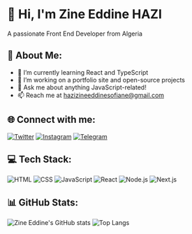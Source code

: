 # 👋 Hi, I'm Zine Eddine HAZI
A passionate Front End Developer from Algeria

## 💫 About Me:
- 🌱 I’m currently learning React and TypeScript
- 🔭 I’m working on a portfolio site and open-source projects
- 💬 Ask me about anything JavaScript-related!
- 📫 Reach me at hazizineeddinesofiane@gmail.com

## 🌐 Connect with me:
[![Twitter](https://img.shields.io/badge/Twitter-black?logo=twitter)](https://twitter.com/xiiniius)
[![Instagram](https://img.shields.io/badge/Instagram-black?logo=instagram&logoColor=white)](https://instagram.com/xiiniius)
[![Telegram](https://img.shields.io/badge/Telegram-black?logo=telegram&logoColor=white)](https://t.me/zineeddinesofiane)



## 💻 Tech Stack:
![HTML](https://img.shields.io/badge/-HTML5-E34F26?logo=html5&logoColor=white)
![CSS](https://img.shields.io/badge/-CSS3-1572B6?logo=css3)
![JavaScript](https://img.shields.io/badge/-JavaScript-F7DF1E?logo=javascript&logoColor=black)
![React](https://img.shields.io/badge/-React-61DAFB?logo=react)
![Node.js](https://img.shields.io/badge/-Node.js-339933?logo=node.js)
![Next.js](https://img.shields.io/badge/-Next.js-000000?logo=next.js&logoColor=white)

## 📊 GitHub Stats:
![Zine Eddine's GitHub stats](https://github-readme-stats.vercel.app/api?username=zineeddinehazi&show_icons=true&theme=tokyonight)
![Top Langs](https://github-readme-stats.vercel.app/api/top-langs/?username=zineeddinehazi&layout=compact)


